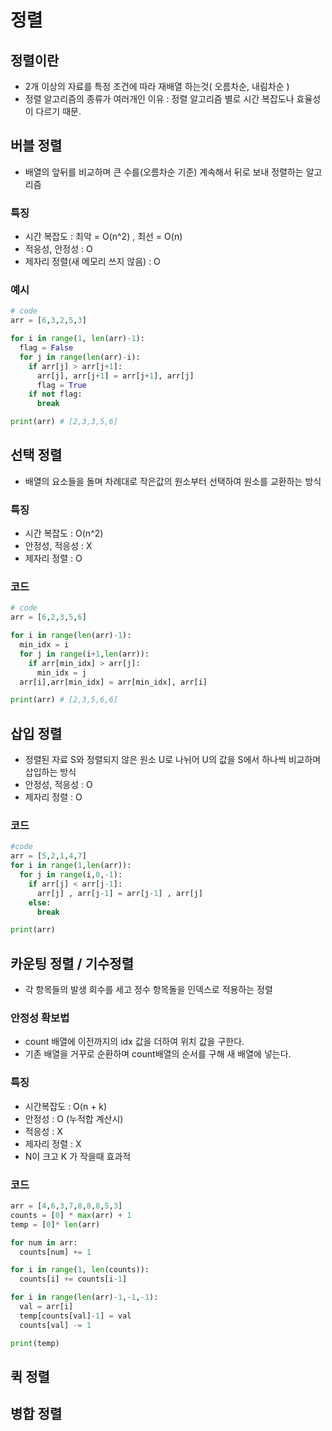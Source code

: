 # 정렬

## 정렬이란
  - 2개 이상의 자료를 특정 조건에 따라 재배열 하는것( 오름차순, 내림차순 )
  - 정렬 알고리즘의 종류가 여러개인 이유 : 정렬 알고리즘 별로 시간 복잡도나 효율성이 다르기 때문.

## 버블 정렬
- 배열의 앞뒤를 비교하며 큰 수를(오름차순 기준) 계속해서 뒤로 보내 정렬하는 알고리즘

### 특징
- 시간 복잡도 : 최악 = O(n^2) , 최선 =  O(n)
- 적응성, 안정성 : O
- 제자리 정렬(새 메모리 쓰지 않음) : O

###  예시
```python
# code
arr = [6,3,2,5,3]

for i in range(1, len(arr)-1):
  flag = False
  for j in range(len(arr)-i):
    if arr[j] > arr[j+1]:
      arr[j], arr[j+1] = arr[j+1], arr[j]
      flag = True
    if not flag:
      break

print(arr) # [2,3,3,5,6]

```
## 선택 정렬
- 배열의 요소들을 돌며 차례대로 작은값의 원소부터 선택하여 원소를 교환하는 방식

### 특징
- 시간 복잡도 : O(n^2)
- 안정성, 적응성 : X
- 제자리 정렬 : O
### 코드 
```python
# code
arr = [6,2,3,5,6]

for i in range(len(arr)-1):
  min_idx = i
  for j in range(i+1,len(arr)):
    if arr[min_idx] > arr[j]:
      min_idx = j
  arr[i],arr[min_idx] = arr[min_idx], arr[i] 

print(arr) # [2,3,5,6,6]
```
## 삽입 정렬
- 정렬된 자료 S와 정렬되지 않은 원소 U로 나뉘어 U의 값을 S에서 하나씩 비교하며 삽입하는 방식
- 안정성, 적응성 : O
- 제자리 정렬 : O


### 코드
```python
#code 
arr = [5,2,1,4,7]
for i in range(1,len(arr)):
  for j in range(i,0,-1):
    if arr[j] < arr[j-1]:
      arr[j] , arr[j-1] = arr[j-1] , arr[j]
    else:
      break

print(arr)


```

## 카운팅 정렬 / 기수정렬
- 각 항목들의 발생 회수를 세고 정수 항목돌을 인덱스로 적용하는 정렬

### 안정성 확보법
- count 배열에 이전까지의 idx 값을 더하여 위치 값을 구한다.
- 기존 배열을 거꾸로 순환하며 count배열의 순서를 구해 새 배열에 넣는다. 

### 특징
- 시간복잡도 : O(n + k)
- 안정성 : O (누적합 계산시)
- 적응성 : X
- 제자리 정렬 : X
- N이 크고 K 가 작을때 효과적


### 코드 
```python
arr = [4,6,3,7,8,8,8,5,3]
counts = [0] * max(arr) + 1
temp = [0]* len(arr)

for num in arr:
  counts[num] += 1

for i in range(1, len(counts)):
  counts[i] += counts[i-1]

for i in range(len(arr)-1,-1,-1):
  val = arr[i]
  temp[counts[val]-1] = val
  counts[val] -= 1

print(temp)

```

## 퀵 정렬
## 병합 정렬

